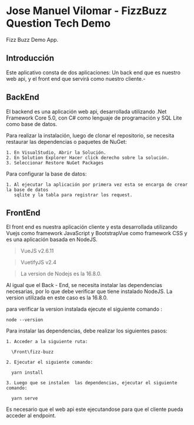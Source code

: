 Jose Manuel Vilomar - FizzBuzz Question Tech Demo
=========================================================================================================

Fizz Buzz Demo App.

Introducción
------------

Este aplicativo consta de dos aplicaciones: Un back end que es nuestro web api,
y el front end que servirá como nuestro cliente.-

BackEnd
-------

El backend es una aplicación web api, desarrollada utilizando .Net Framework Core 5.0,
con C# como lenguaje de programación y SQL Lite como base de datos.

Para realizar la instalación, luego de clonar el repositorio, se necesita restaurar las
dependencias o paquetes de NuGet:

    1. En VisualStudio, Abrir la Solución.
    2. En Solution Explorer Hacer click derecho sobre la solución.
    3. Seleccionar Restore NuGet Packages

Para configurar la base de datos:

    1. Al ejecutar la aplicación por primera vez esta se encarga de crear la base de datos 
       sqlite y la tabla para registrar los request.


FrontEnd
------------

El front end es nuestra aplicación cliente y esta desarrollada utilizando Vuejs como framework JavaScript y BootstrapVue como framework CSS y es una aplicación basada en NodeJS.

> VueJS v2.6.11

> VuetifyJS v2.4

> La version de Nodejs es la 16.8.0.

Al igual que el Back - End, se necesita instalar las dependencias necesarias, por lo que debe verificar que tiene instalado NodeJS.  La version utilizada en este caso es la 16.8.0.

para verificar la version instalada ejecute el siguiente comando :

    node --version

Para instalar las dependencias, debe realizar los siguientes pasos:

    1. Acceder a la siguiente ruta:

      \Front\fizz-buzz

    2. Ejecutar el siguiente comando:

      yarn install

    3. Luego que se instalen  las dependencias, ejecutar el siguiente comando:

      yarn serve

Es necesario que el web api este ejecutandose para que el cliente pueda acceder al endpoint.
